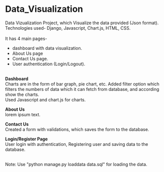 # Data_Visualization

Data Vizualization Project, which Visualize the data provided (Json format). <br>
Technologies used- Django, Javascript, Chart.js, HTML, CSS.<br><br>
It has 4 main pages- <br>
- dashboard with data visualization.<br>
- About Us page<br>
- Contact Us page.<br>
- User authentication (Login/Logout).<br><br>

<b>Dashboard</b><br>
Charts are in the form of bar graph, pie chart, etc. Added filter option which filters the numbers of data which it can fetch from database, and according show the charts.<br>
Used Javascript and chart.js for charts.<br>

<b>About Us</b><br>
lorem ipsum text.<br>

<b>Contact Us</b><br>
Created a form with validations, which saves the form to the database.<br>

<b>Login/Register Page</b><br>
User login with authentication, Registering user and saving data to the database.<br><br>

Note: Use "python manage.py loaddata data.sql" for loading the data.


